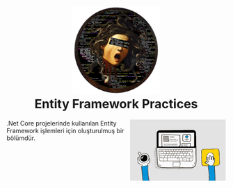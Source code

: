 <h1 align="center">
  <br>
  <a href="https://github.com/zeynepaslierhan/.NetCoreArchive"><img src="https://github.com/zeynepaslierhan/.NetCoreArchive/blob/main/img/Readme/Logo.png" alt="SoftwareDeveloperArchive" width="200"></a>
  <br>
  Entity Framework Practices
  <br>
</h1>

<img src="https://github.com/zeynepaslierhan/.NetCoreArchive/blob/main/img/gifs/computer.gif" align="right">

.Net Core projelerinde kullanılan Entity Framework işlemleri için oluşturulmuş bir bölümdür.
